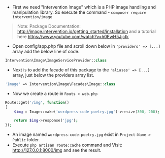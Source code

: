 - First we need "Intervention Image" which is a PHP image handling and manipulation library. So execute the command - `composer require intervention/image`
> Note: Package Documentation: http://image.intervention.io/getting_started/installation and a tutorial here https://www.youtube.com/watch?v=h0EwH5Jjctk
- Open config/app.php file and scroll down below in `'providers' => [...]` array add the below line of code.
```PHP
Intervention\Image\ImageServiceProvider::class
```
- Next is to add the facade of this package to the `'aliases' => [...]` array, just below the providers array list.
```PHP
'Image' => Intervention\Image\Facades\Image::class
```
- Now we create a route in `Routs > web.php`
```PHP
Route::get('/img', function()
{
    $img = Image::make('wordpress-code-poetry.jpg')->resize(300, 200);

    return $img->response('jpg');
});
```
- An image named `wordpress-code-poetry.jpg` exist in `Project-Name > Public` folder.
- Execute `php artisan route:cache` command and Visit: http://127.0.0.1:8000/img and see the result.
